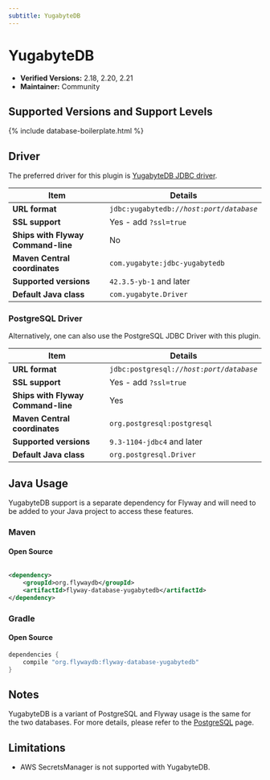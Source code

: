 ```yaml
---
subtitle: YugabyteDB
---
```

# YugabyteDB
- **Verified Versions:** 2.18, 2.20, 2.21
- **Maintainer:** Community

## Supported Versions and Support Levels

{% include database-boilerplate.html %}

## Driver
The preferred driver for this plugin is [YugabyteDB JDBC driver](https://github.com/yugabyte/pgjdbc).

| Item                               | Details                                                                |
|------------------------------------|------------------------------------------------------------------------|
| **URL format**                     | <code>jdbc:yugabytedb://<i>host</i>:<i>port</i>/<i>database</i></code> |
| **SSL support**                    | Yes - add `?ssl=true`                                                  |
| **Ships with Flyway Command-line** | No                                                                     |
| **Maven Central coordinates**      | `com.yugabyte:jdbc-yugabytedb`                                         |
| **Supported versions**             | `42.3.5-yb-1` and later                                                |
| **Default Java class**             | `com.yugabyte.Driver`                                                  |

### PostgreSQL Driver
Alternatively, one can also use the PostgreSQL JDBC Driver with this plugin.

| Item                               | Details                                                                |
|------------------------------------|------------------------------------------------------------------------|
| **URL format**                     | <code>jdbc:postgresql://<i>host</i>:<i>port</i>/<i>database</i></code> |
| **SSL support**                    | Yes - add `?ssl=true`                                                  |
| **Ships with Flyway Command-line** | Yes                                                                    |
| **Maven Central coordinates**      | `org.postgresql:postgresql`                                            |
| **Supported versions**             | `9.3-1104-jdbc4` and later                                             |
| **Default Java class**             | `org.postgresql.Driver`                                                |

## Java Usage

YugabyteDB support is a separate dependency for Flyway and will need to be added to your Java project to access these features.

### Maven
#### Open Source

```xml

<dependency>
    <groupId>org.flywaydb</groupId>
    <artifactId>flyway-database-yugabytedb</artifactId>
</dependency>
```

### Gradle
#### Open Source

```groovy
dependencies {
    compile "org.flywaydb:flyway-database-yugabytedb"
}
```

## Notes

YugabyteDB is a variant of PostgreSQL and Flyway usage is the same for the two databases. For more details, 
please refer to the [PostgreSQL](<Supported Databases/postgresql-database>) page.

## Limitations

- AWS SecretsManager is not supported with YugabyteDB.
